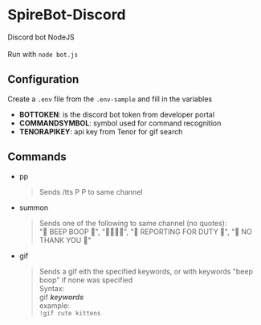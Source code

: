 # SpireBot-Discord
 Discord bot NodeJS  <br>
 <br>
 Run with `node bot.js`

## Configuration
Create a `.env` file from the `.env-sample` and fill in the variables  <br>
- **BOTTOKEN**: is the discord bot token from developer portal  <br>
- **COMMANDSYMBOL**: symbol used for command recognition <br>
- **TENORAPIKEY**: api key from Tenor for gif search <br>
## Commands
- pp
    > Sends /tts P P to same channel <br>
- summon
    > Sends one of the following to same channel (no quotes):  <br>
    "🤖 BEEP BOOP 🤖", "🤖🤖🤖🤖", "🤖 REPORTING FOR DUTY 🤖", "🤖 NO THANK YOU 🤖"  <br>
- gif
    > Sends a gif eith the specified keywords, or with keywords "beep boop" if none was specified  <br>
    > Syntax:  <br>
    > gif ***keywords***  <br>
    > example: <br>
    > `!gif cute kittens`

